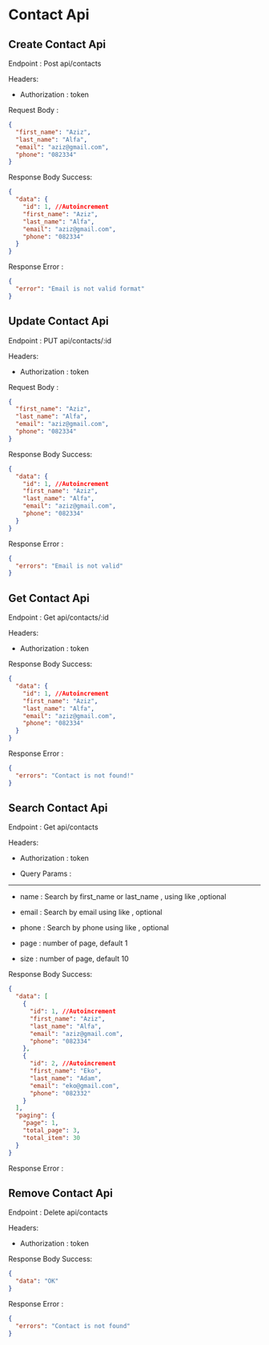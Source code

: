 # Contact Api

## Create Contact Api

Endpoint : Post api/contacts

Headers:

- Authorization : token

Request Body :

```json
{
  "first_name": "Aziz",
  "last_name": "Alfa",
  "email": "aziz@gmail.com",
  "phone": "082334"
}
```

Response Body Success:

```json
{
  "data": {
    "id": 1, //Autoincrement
    "first_name": "Aziz",
    "last_name": "Alfa",
    "email": "aziz@gmail.com",
    "phone": "082334"
  }
}
```

Response Error :

```json
{
  "error": "Email is not valid format"
}
```

## Update Contact Api

Endpoint : PUT api/contacts/:id

Headers:

- Authorization : token

Request Body :

```json
{
  "first_name": "Aziz",
  "last_name": "Alfa",
  "email": "aziz@gmail.com",
  "phone": "082334"
}
```

Response Body Success:

```json
{
  "data": {
    "id": 1, //Autoincrement
    "first_name": "Aziz",
    "last_name": "Alfa",
    "email": "aziz@gmail.com",
    "phone": "082334"
  }
}
```

Response Error :

```json
{
  "errors": "Email is not valid"
}
```

## Get Contact Api

Endpoint : Get api/contacts/:id

Headers:

- Authorization : token

Response Body Success:

```json
{
  "data": {
    "id": 1, //Autoincrement
    "first_name": "Aziz",
    "last_name": "Alfa",
    "email": "aziz@gmail.com",
    "phone": "082334"
  }
}
```

Response Error :

```json
{
  "errors": "Contact is not found!"
}
```

## Search Contact Api

Endpoint : Get api/contacts

Headers:

- Authorization : token

- Query Params :

---

- name : Search by first_name or last_name , using like ,optional

- email : Search by email using like , optional

- phone : Search by phone using like , optional

- page : number of page, default 1

- size : number of page, default 10

Response Body Success:

```json
{
  "data": [
    {
      "id": 1, //Autoincrement
      "first_name": "Aziz",
      "last_name": "Alfa",
      "email": "aziz@gmail.com",
      "phone": "082334"
    },
    {
      "id": 2, //Autoincrement
      "first_name": "Eko",
      "last_name": "Adam",
      "email": "eko@gmail.com",
      "phone": "082332"
    }
  ],
  "paging": {
    "page": 1,
    "total_page": 3,
    "total_item": 30
  }
}
```

Response Error :

## Remove Contact Api

Endpoint : Delete api/contacts

Headers:

- Authorization : token

Response Body Success:

```json
{
  "data": "OK"
}
```

Response Error :

```json
{
  "errors": "Contact is not found"
}
```
